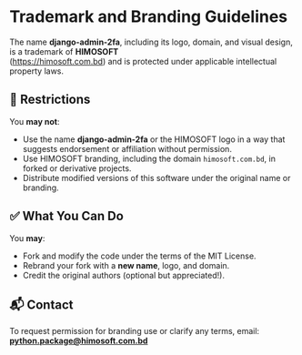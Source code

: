 # Trademark and Branding Guidelines

The name **django-admin-2fa**, including its logo, domain, and visual design, is a trademark of **HIMOSOFT**  
(https://himosoft.com.bd) and is protected under applicable intellectual property laws.

## 🚫 Restrictions

You **may not**:
- Use the name **django-admin-2fa** or the HIMOSOFT logo in a way that suggests endorsement or affiliation without permission.
- Use HIMOSOFT branding, including the domain `himosoft.com.bd`, in forked or derivative projects.
- Distribute modified versions of this software under the original name or branding.

## ✅ What You Can Do

You **may**:
- Fork and modify the code under the terms of the MIT License.
- Rebrand your fork with a **new name**, logo, and domain.
- Credit the original authors (optional but appreciated!).

## 📬 Contact

To request permission for branding use or clarify any terms, email:  
**[python.package@himosoft.com.bd](mailto:python.package@himosoft.com.bd)**
